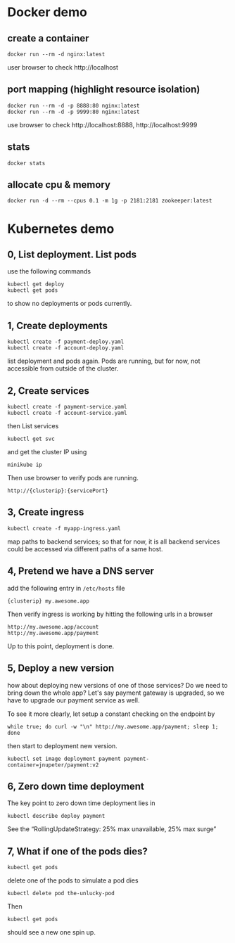 
# Docker demo

## create a container
```
docker run --rm -d nginx:latest
```

user browser to check http://localhost

## port mapping (highlight resource isolation)
```
docker run --rm -d -p 8888:80 nginx:latest
docker run --rm -d -p 9999:80 nginx:latest
```

use browser to check http://localhost:8888, http://localhost:9999

## stats
```
docker stats
```

## allocate cpu & memory
```shell
docker run -d --rm --cpus 0.1 -m 1g -p 2181:2181 zookeeper:latest
```

# Kubernetes demo

## 0, List deployment. List pods
use the following commands
```shell
kubectl get deploy
kubectl get pods
```
to show no deployments or pods currently.


## 1, Create deployments
```shell
kubectl create -f payment-deploy.yaml
kubectl create -f account-deploy.yaml
```
list deployment and pods again.
Pods are running, but for now, not accessible from outside of the cluster.

## 2, Create services
```shell
kubectl create -f payment-service.yaml
kubectl create -f account-service.yaml
```

then List services
```shell
kubectl get svc
```
and get the cluster IP using
```shell
minikube ip
```

Then use browser to verify pods are running.
```
http://{clusterip}:{servicePort}
```

## 3, Create ingress
```shell
kubectl create -f myapp-ingress.yaml
```
map paths to backend services;
so that for now, it is all backend services could be accessed via different paths of a same host.

## 4, Pretend we have a DNS server
add the following entry in `/etc/hosts` file
```
{clusterip} my.awesome.app
```
Then verify ingress is working by hitting the following urls in a browser
```
http://my.awesome.app/account
http://my.awesome.app/payment
```
Up to this point, deployment is done.

## 5, Deploy a new version
how about deploying new versions of one of those services?
Do we need to bring down the whole app? Let's say payment gateway is upgraded, so we have to upgrade our payment service as well.

To see it more clearly, let setup a constant checking on the endpoint by
```shell
while true; do curl -w "\n" http://my.awesome.app/payment; sleep 1; done
```

then start to deployment new version.

```shell
kubectl set image deployment payment payment-container=jnupeter/payment:v2
```

## 6, Zero down time deployment
The key point to zero down time deployment lies in
```shell
kubectl describe deploy payment
```

See the “RollingUpdateStrategy: 25% max unavailable, 25% max surge”

## 7, What if one of the pods dies?
```shell
kubectl get pods
```
delete one of the pods to simulate a pod dies
```shell
kubectl delete pod the-unlucky-pod
```
Then
```shell
kubectl get pods
```
should see a new one spin up.

